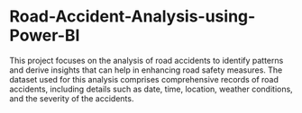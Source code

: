 # Road-Accident-Analysis-using-Power-BI
This project focuses on the analysis of road accidents to identify patterns and derive insights that can help in enhancing road safety measures. The dataset used for this analysis comprises comprehensive records of road accidents, including details such as date, time, location, weather conditions, and the severity of the accidents.
